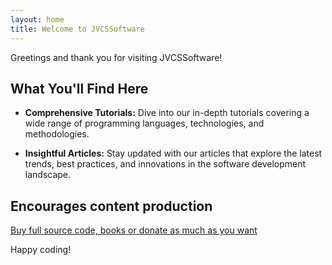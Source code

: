 ```yaml
---
layout: home
title: Welcome to JVCSSoftware
---
```


Greetings and thank you for visiting JVCSSoftware!

## What You'll Find Here

- **Comprehensive Tutorials:** Dive into our in-depth tutorials covering a wide range of programming languages, technologies, and methodologies.

- **Insightful Articles:** Stay updated with our articles that explore the latest trends, best practices, and innovations in the software development landscape.

## Encourages content production

[Buy full source code, books or donate as much as you want](https://www.buymeacoffee.com/jvcs)

Happy coding!

